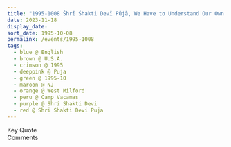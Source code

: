 ```yaml
---
title: "1995-1008 Śhrī Śhakti Devī Pūjā, We Have to Understand Our Own Responsibility (Sense of Responsibility and the Main Quality of Viśhuddhi Chakra is Responsibility) and The Greatest Problem of America is Mister Ego (Surrender your ego and Ego Must Be Controlled), Camp Vacamas, 256 Macopin Road, West Milford, NJ, U.S.A."
date: 2023-11-18
display_date: 
sort_date: 1995-10-08
permalink: /events/1995-1008
tags:
  - blue @ English
  - brown @ U.S.A.
  - crimson @ 1995
  - deeppink @ Puja
  - green @ 1995-10
  - maroon @ NJ
  - orange @ West Milford
  - peru @ Camp Vacamas
  - purple @ Shri Shakti Devi
  - red @ Shri Shakti Devi Puja
---
```


<wave-list>
  <list-title color="green" width="75">Key Quote</list-title>
  <list-item color="BlanchedAlmond"  width="200"></list-item>
  <list-item color="Lavender"></list-item>
  <list-item color="BlanchedAlmond"></list-item>
</wave-list>

<br>

<wave-list>
  <list-title color="green" width="75">Comments</list-title>
  <list-item color="BlanchedAlmond"  width="200"></list-item>
  <list-item color="Lavender"></list-item>
  <list-item color="BlanchedAlmond"></list-item>
</wave-list>